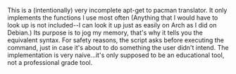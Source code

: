 This is a (intentionally) very incomplete apt-get to pacman translator. It only implements the functions I use most often (Anything that I would have to look up is not included--I can look it up just as easily on Arch as I did on Debian.) Its purpose is to jog my memory, that's why it tells you the equivalent syntax. For safety reasons, the script asks before executing the command, just in case it's about to do something the user didn't intend. The implementation is very naive...it's only supposed to be an educational tool, not a professional grade tool. 
